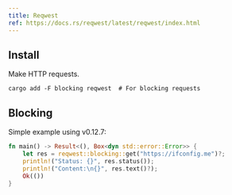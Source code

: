 ```yaml
---
title: Reqwest
ref: https://docs.rs/reqwest/latest/reqwest/index.html
---
```


## Install

Make HTTP requests.

```shell
cargo add -F blocking reqwest  # For blocking requests
```

## Blocking

Simple example using v0.12.7:

```rust
fn main() -> Result<(), Box<dyn std::error::Error>> {
    let res = reqwest::blocking::get("https://ifconfig.me")?;
    println!("Status: {}", res.status());
    println!("Content:\n{}", res.text()?);
    Ok(())
}
```
